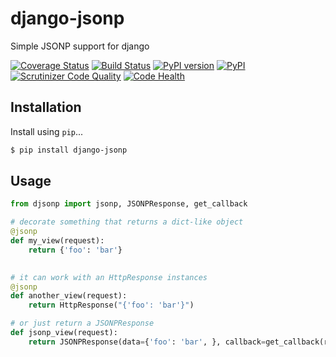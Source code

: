 # django-jsonp
Simple JSONP support for django 

[![Coverage Status](https://coveralls.io/repos/ZhukovAlexander/django-jsonp/badge.svg?branch=master&service=github)](https://coveralls.io/github/ZhukovAlexander/django-jsonp?branch=master)
[![Build Status](https://travis-ci.org/ZhukovAlexander/django-jsonp.svg)](https://travis-ci.org/ZhukovAlexander/django-jsonp)
[![PyPI version](https://badge.fury.io/py/django_jsonp.svg)](http://badge.fury.io/py/django_jsonp)
[![PyPI](https://img.shields.io/pypi/pyversions/django-jsonp.svg)](https://pypi.python.org/pypi/django-jsonp/)
[![Scrutinizer Code Quality](https://scrutinizer-ci.com/g/ZhukovAlexander/django-jsonp/badges/quality-score.png?b=master)](https://scrutinizer-ci.com/g/ZhukovAlexander/django-jsonp/?branch=master)
[![Code Health](https://landscape.io/github/ZhukovAlexander/django-jsonp/master/landscape.svg?style=flat)](https://landscape.io/github/ZhukovAlexander/django-jsonp/master)
## Installation

Install using `pip`...

```bash
$ pip install django-jsonp
```

## Usage

```python
from djsonp import jsonp, JSONPResponse, get_callback

# decorate something that returns a dict-like object
@jsonp
def my_view(request):
    return {'foo': 'bar'}
    

# it can work with an HttpResponse instances
@jsonp
def another_view(request):
    return HttpResponse("{'foo': 'bar'}")

# or just return a JSONPResponse
def jsonp_view(request):
    return JSONPResponse(data={'foo': 'bar', }, callback=get_callback(request))
```
